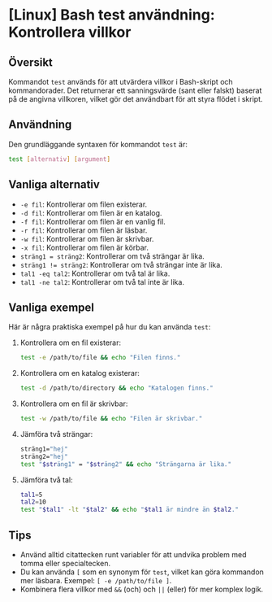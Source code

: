 # [Linux] Bash test användning: Kontrollera villkor

## Översikt
Kommandot `test` används för att utvärdera villkor i Bash-skript och kommandorader. Det returnerar ett sanningsvärde (sant eller falskt) baserat på de angivna villkoren, vilket gör det användbart för att styra flödet i skript.

## Användning
Den grundläggande syntaxen för kommandot `test` är:

```bash
test [alternativ] [argument]
```

## Vanliga alternativ
- `-e fil`: Kontrollerar om filen existerar.
- `-d fil`: Kontrollerar om filen är en katalog.
- `-f fil`: Kontrollerar om filen är en vanlig fil.
- `-r fil`: Kontrollerar om filen är läsbar.
- `-w fil`: Kontrollerar om filen är skrivbar.
- `-x fil`: Kontrollerar om filen är körbar.
- `sträng1 = sträng2`: Kontrollerar om två strängar är lika.
- `sträng1 != sträng2`: Kontrollerar om två strängar inte är lika.
- `tal1 -eq tal2`: Kontrollerar om två tal är lika.
- `tal1 -ne tal2`: Kontrollerar om två tal inte är lika.

## Vanliga exempel
Här är några praktiska exempel på hur du kan använda `test`:

1. Kontrollera om en fil existerar:
   ```bash
   test -e /path/to/file && echo "Filen finns."
   ```

2. Kontrollera om en katalog existerar:
   ```bash
   test -d /path/to/directory && echo "Katalogen finns."
   ```

3. Kontrollera om en fil är skrivbar:
   ```bash
   test -w /path/to/file && echo "Filen är skrivbar."
   ```

4. Jämföra två strängar:
   ```bash
   sträng1="hej"
   sträng2="hej"
   test "$sträng1" = "$sträng2" && echo "Strängarna är lika."
   ```

5. Jämföra två tal:
   ```bash
   tal1=5
   tal2=10
   test "$tal1" -lt "$tal2" && echo "$tal1 är mindre än $tal2."
   ```

## Tips
- Använd alltid citattecken runt variabler för att undvika problem med tomma eller specialtecken.
- Du kan använda `[` som en synonym för `test`, vilket kan göra kommandon mer läsbara. Exempel: `[ -e /path/to/file ]`.
- Kombinera flera villkor med `&&` (och) och `||` (eller) för mer komplex logik.